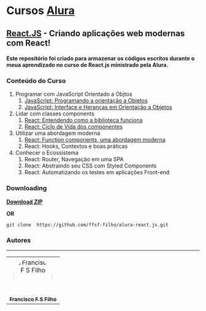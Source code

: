 # Cursos [Alura](https://www.alura.com.br/)

## [React.JS](https://cursos.alura.com.br/formacao-react-js) - Criando aplicações web modernas com React!

#### Este repositório foi criado para armazenar os códigos escritos durante o meua aprendizado no curso de React.js ministrado pela Alura.

### Conteúdo do Curso

1. Programar com JavaScript Orientado a Objtos
   1. [JavaScript: Programando a orientação a Objetos](https://github.com/ffsf-filho/alura-react.js/tree/main/bytebank)
   2. [JavaScript: Interface e Heranças em Orientação a Objetos](https://github.com/ffsf-filho/alura-react.js/tree/main/bytebank)
2. Lidar com classes components
   1. [React: Entendendo como a biblioteca funciona](https://github.com/ffsf-filho/alura-react.js/tree/main/ceep)
   2. [React: Ciclo de Vida dos componentes](https://github.com/ffsf-filho/alura-react.js/tree/main/ceep)
3. Utilizar uma abordagem moderna
   1. [React: Function components, uma abordagem moderna](https://github.com/ffsf-filho/alura-react.js/tree/main/formcadastro)
   2. React: Hooks, Contextos e boas práticas
4. Conhecer o Ecossistema
   1. React: Router, Navegação em uma SPA
   2. React: Abstraindo seu CSS com Styled Components
   3. React: Automatizando os testes em aplicações Front-end

### Downloading

<strong><a href="https://github.com/ffsf-filho/alura-react.js/archive/main.zip">Download ZIP</a></strong>

<strong>OR</strong>

```
git clone  https://github.com/ffsf-filho/alura-react.js.git
```

### Autores

---

<table>
  <tr>
      <td align="center">
        <a href="https://github.com/ffsf-filho">
          <img style="border-radius: 50%;" src="https://avatars.githubusercontent.com/u/70358338?v=4" width="100px;" alt="Francisco F S Filho">
          <br />
          <sub>
            <b>Francisco F S Filho</b>
          </sub>
        </a>
      </td>
  </tr>
</table>
